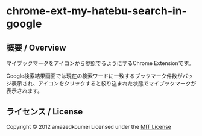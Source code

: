 chrome-ext-my-hatebu-search-in-google
======================

概要 / Overview
----------
マイブックマークをアイコンから参照でるようにするChrome Extensionです。

Google検索結果画面では現在の検索ワードに一致するブックマーク件数がバッジ表示され、アイコンをクリックすると絞り込まれた状態でマイブックマークが表示されます。
 
ライセンス / License
----------
Copyright &copy; 2012 amazedkoumei
Licensed under the [MIT License][mit]
 
[MIT]: http://www.opensource.org/licenses/mit-license.php
